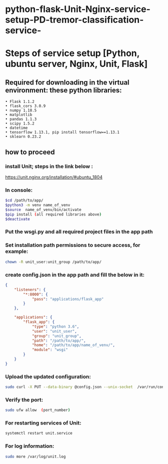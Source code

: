 # python-flask-Unit-Nginx-service-setup-PD-tremor-classification-service-


# Steps of service setup [Python, ubuntu server, Nginx, Unit, Flask]


## Required for downloading in the virtual environment: these python libraries:
    • Flask 1.1.2
    • flask_cors 3.0.9
    • numpy 1.18.5
    • matplotlib 
    • pandas 1.1.3
    • scipy 1.5.2
    • datetime
    • tensorflow 1.13.1, pip install tensorflow==1.13.1
    • sklearn 0.23.2

## how to proceed
### install Unit; steps in the link below :
https://unit.nginx.org/installation/#ubuntu_1804

### In console:

```bash
$cd /path/to/app/
$python3 -m venv name_of_venv
$source  name_of_venv/bin/activate
$pip install (all required libraries above)
$deactivate
```


### Put the wsgi.py and all required project files in the app path

### Set installation path permissions to secure access, for example:
```bash
chown -R unit_user:unit_group /path/to/app/
```

### create config.json in the app path and fill the below in it:
```json
{
    "listeners": {
        "*:8000": {
            "pass": "applications/flask_app"
        }
    },

    "applications": {
        "flask_app": {
            "type": "python 3.6",
            "user": "unit_user",
            "group": "unit_group",
            "path": "/path/to/app/",
            "home": "/path/to/app/name_of_venv/",
            "module": "wsgi"
        }
    }
}
```

### Upload the updated configuration:
```bash
sudo curl -X PUT --data-binary @config.json --unix-socket  /var/run/control.unit.sock http://localhost/config/
```

### Verify the port:
```bash
sudo ufw allow  (port_number)
```

### For restarting services of Unit:
```bash
systemctl restart unit.service
```


### For log information:
```bash
sudo more /var/log/unit.log
```
